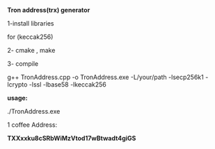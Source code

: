 **Tron address(trx) generator**

1-install libraries


 for (keccak256) 
 
2- cmake , make

3- compile 

g++ TronAddress.cpp -o TronAddress.exe -L/your/path -lsecp256k1 -lcrypto -lssl -lbase58 -lkeccak256 



**usage:**

./TronAddress.exe 


1 coffee Address: 

**TXXxxku8cSRbWiMzVtod17wBtwadt4giGS**

